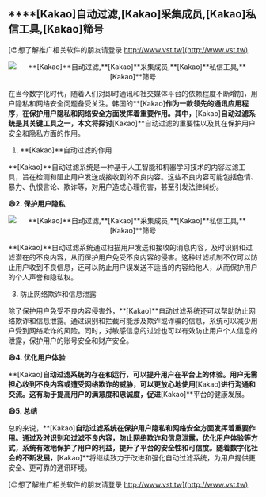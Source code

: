 ## ****[Kakao]**自动过滤,**[Kakao]**采集成员,**[Kakao]**私信工具,**[Kakao]**筛号**

[😍想了解推广相关软件的朋友请登录 http://www.vst.tw](http://www.vst.tw)

 <center><img src="https://vst.tw/MP4/tuiguang/png/3.png" alt="**[Kakao]**自动过滤,**[Kakao]**采集成员,**[Kakao]**私信工具,**[Kakao]**筛号"></center>

在当今数字化时代，随着人们对即时通讯和社交媒体平台的依赖程度不断增加，用户隐私和网络安全问题备受关注。韩国的**[Kakao]**作为一款领先的通讯应用程序，在保护用户隐私和网络安全方面发挥着重要作用。其中，**[Kakao]**自动过滤系统是其关键工具之一，本文将探讨**[Kakao]**自动过滤的重要性以及其在保护用户安全和隐私方面的作用。

1. **[Kakao]**自动过滤的作用

**[Kakao]**自动过滤系统是一种基于人工智能和机器学习技术的内容过滤工具，旨在检测和阻止用户发送或接收到的不良内容。这些不良内容可能包括色情、暴力、仇恨言论、欺诈等，对用户造成心理伤害，甚至引发法律纠纷。

**😄2. 保护用户隐私**

 <center><img src="https://vst.tw/MP4/tuiguang/png/5.png" alt="**[Kakao]**自动过滤,**[Kakao]**采集成员,**[Kakao]**私信工具,**[Kakao]**筛号"></center>

**[Kakao]**自动过滤系统通过扫描用户发送和接收的消息内容，及时识别和过滤潜在的不良内容，从而保护用户免受不良内容的侵害。这种过滤机制不仅可以防止用户收到不良信息，还可以防止用户误发送不适当的内容给他人，从而保护用户的个人声誉和隐私权。

3. 防止网络欺诈和信息泄露

除了保护用户免受不良内容侵害外，**[Kakao]**自动过滤系统还可以帮助防止网络欺诈和信息泄露。通过识别和拦截可能涉及欺诈或诈骗的信息，系统可以减少用户受到网络欺诈的风险。同时，对敏感信息的过滤也可以有效防止用户个人信息的泄露，保护用户的账号安全和财产安全。

**😄4. 优化用户体验**

**[Kakao]**自动过滤系统的存在和运行，可以提升用户在平台上的体验。用户无需担心收到不良内容或遭受网络欺诈的威胁，可以更放心地使用**[Kakao]**进行沟通和交流。这有助于提高用户的满意度和忠诚度，促进**[Kakao]**平台的健康发展。

**😄5. 总结**

总的来说，**[Kakao]**自动过滤系统在保护用户隐私和网络安全方面发挥着重要作用。通过及时识别和过滤不良内容，防止网络欺诈和信息泄露，优化用户体验等方式，系统有效地保护了用户的利益，提升了平台的安全性和可信度。随着数字化社会的不断发展，**[Kakao]**将继续致力于改进和强化自动过滤系统，为用户提供更安全、更可靠的通讯环境。

[😍想了解推广相关软件的朋友请登录 http://www.vst.tw](http://www.vst.tw)



